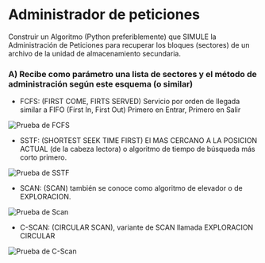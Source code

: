 # Administrador de peticiones
Construir un Algoritmo (Python preferiblemente) que SIMULE la Administración de Peticiones para recuperar los bloques (sectores)  de un archivo de la unidad de almacenamiento secundaria.


### A) Recibe como parámetro una lista de sectores  y el método de administración según este esquema (o similar)

- FCFS: (FIRST COME, FIRTS SERVED) Servicio por orden de llegada  similar a FIFO  (First In, First Out) Primero en Entrar, Primero en Salir

![Prueba de FCFS](https://user-images.githubusercontent.com/87624300/178117858-320d95ad-7a7d-43a5-b24d-e8c798fb744f.jpg)

- SSTF: (SHORTEST SEEK TIME FIRST) El MAS CERCANO A LA POSICION ACTUAL (de la cabeza lectora)  o algoritmo de tiempo de búsqueda más corto primero.

![Prueba de SSTF](https://user-images.githubusercontent.com/87624300/178117939-9b290f34-c824-45e7-aeb2-1774800cfc09.jpg)

- SCAN: (SCAN) también se conoce como algoritmo de elevador o de EXPLORACION.

![Prueba de Scan](https://user-images.githubusercontent.com/87624300/178117948-2fcdf9da-ac83-4f4b-a3e1-c7a75565880e.jpg)

- C-SCAN: (CIRCULAR SCAN), variante de SCAN llamada EXPLORACION CIRCULAR

![Prueba de C-Scan](https://user-images.githubusercontent.com/87624300/178117996-2a786a98-f75b-47a2-b21e-55be324eb6f9.jpg)
